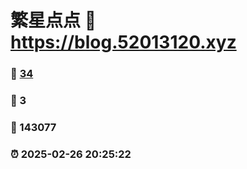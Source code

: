 # 繁星点点 :link: https://blog.52013120.xyz 
### :page_facing_up: [34](https://blog.52013120.xyz/tag.html) 
### :speech_balloon: 3 
### :hibiscus: 143077 
### :alarm_clock: 2025-02-26 20:25:22 
